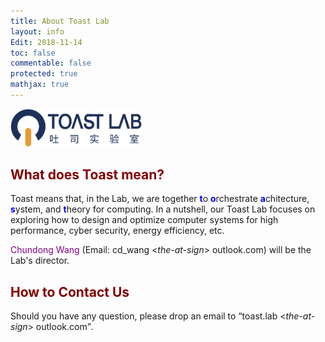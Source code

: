 ```yaml
---
title: About Toast Lab
layout: info
Edit: 2018-11-14
toc: false
commentable: false
protected: true
mathjax: true
---
```

<img src="./logo.png" alt="The Logo of Toast Lab" width="210"> <br>
<h2><a class="toast"><font color="maroon">What does Toast mean?</font></a></h2>
<p>Toast means that, in the Lab, we are together <strong><font color="blue">t</font></strong>o <strong><font color="blue">o</font></strong>rchestrate <strong><font color="blue">a</font></strong>chitecture, <strong><font color="blue">s</font></strong>ystem, and <strong><font color="blue">t</font></strong>heory for computing. In a nutshell, our Toast Lab focuses on exploring how to 
design and optimize computer systems for high performance, cyber security, energy efficiency, etc.</p>

<p><a href="{{site.url}}{{site.baseurl}}/people#faculty" style="text-decoration: none;"><font color="purple">Chundong Wang</font></a> (Email: cd_wang <<i>the-at-sign</i>> outlook.com) will be the Lab's director.</p>

<h2><a class="contact"><font color="maroon">How to Contact Us</font></a></h2>
<p>Should you have any question, please drop an email to <q>toast.lab <<i>the-at-sign</i>> outlook.com</q>.</p>

